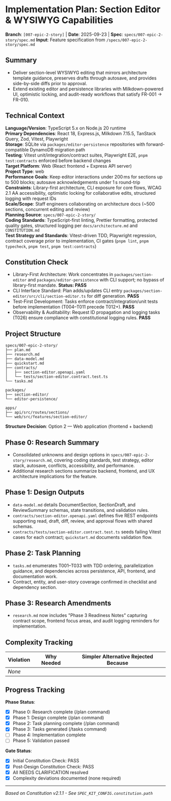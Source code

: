 # Implementation Plan: Section Editor & WYSIWYG Capabilities

**Branch**: `[007-epic-2-story]` | **Date**: 2025-09-23 | **Spec**:
`specs/007-epic-2-story/spec.md` **Input**: Feature specification from
`/specs/007-epic-2-story/spec.md`

## Summary

- Deliver section-level WYSIWYG editing that mirrors architecture template
  guidance, preserves drafts through autosave, and provides side-by-side diffs
  prior to approval.
- Extend existing editor and persistence libraries with Milkdown-powered UI,
  optimistic locking, and audit-ready workflows that satisfy FR-001 → FR-010.

## Technical Context

**Language/Version**: TypeScript 5.x on Node.js 20 runtime  
**Primary Dependencies**: React 18, Express.js, Milkdown 7.15.5, TanStack Query,
Zod, Vitest, Playwright  
**Storage**: SQLite via `packages/editor-persistence` repositories with
forward-compatible DynamoDB migration path  
**Testing**: Vitest unit/integration/contract suites, Playwright E2E,
`pnpm  test:contracts` enforced before backend changes  
**Target Platform**: Web (React frontend + Express API server)  
**Project Type**: web  
**Performance Goals**: Keep editor interactions under 200 ms for sections up to
500 blocks; autosave acknowledgements under 1 s round-trip  
**Constraints**: Library-first architecture, CLI exposure for core flows, WCAG
2.1 AA accessibility, optimistic locking for collaborative edits, structured
logging with request IDs  
**Scale/Scope**: Staff engineers collaborating on architecture docs (~500
sections, concurrent editing and review)  
**Planning Source**: `specs/007-epic-2-story/`  
**Coding Standards**: TypeScript-first linting, Prettier formatting, protected
quality gates, structured logging per `docs/architecture.md` and
`CONSTITUTION.md`  
**Test Strategy and Standards**: Vitest-driven TDD, Playwright regression,
contract coverage prior to implementation, CI gates (`pnpm lint`,
`pnpm  typecheck`, `pnpm test`, `pnpm test:contracts`)

## Constitution Check

- Library-First Architecture: Work concentrates in `packages/section-editor` and
  `packages/editor-persistence` with CLI support; no bypass of library-first
  mandate. **Status: PASS**
- CLI Interface Standard: Plan adds/updates CLI entry
  `packages/section-editor/src/cli/section-editor.ts` for diff generation.
  **PASS**
- Test-First Development: Tasks enforce contract/integration/unit tests before
  implementation (T004–T011 precede T012+). **PASS**
- Observability & Auditability: Request ID propagation and logging tasks (T026)
  ensure compliance with constitutional logging rules. **PASS**

## Project Structure

```
specs/007-epic-2-story/
├── plan.md
├── research.md
├── data-model.md
├── quickstart.md
├── contracts/
│   ├── section-editor.openapi.yaml
│   └── tests/section-editor.contract.test.ts
└── tasks.md

packages/
├── section-editor/
└── editor-persistence/

apps/
├── api/src/routes/sections/
└── web/src/features/section-editor/
```

**Structure Decision**: Option 2 — Web application (frontend + backend)

## Phase 0: Research Summary

- Consolidated unknowns and design options in
  `specs/007-epic-2-story/research.md`, covering coding standards, test
  strategy, editor stack, autosave, conflicts, accessibility, and performance.
- Additional research sections summarize backend, frontend, and UX architecture
  implications for the feature.

## Phase 1: Design Outputs

- `data-model.md` details DocumentSection, SectionDraft, and ReviewSummary
  schemas, state transitions, and validation rules.
- `contracts/section-editor.openapi.yaml` defines five REST endpoints supporting
  read, draft, diff, review, and approval flows with shared schemas.
- `contracts/tests/section-editor.contract.test.ts` seeds failing Vitest cases
  for each contract; `quickstart.md` documents validation flow.

## Phase 2: Task Planning

- `tasks.md` enumerates T001–T033 with TDD ordering, parallelization guidance,
  and dependencies across persistence, API, frontend, and documentation work.
- Contract, entity, and user-story coverage confirmed in checklist and
  dependency section.

## Phase 3: Research Amendments

- `research.md` now includes "Phase 3 Readiness Notes" capturing contract scope,
  frontend focus areas, and audit logging reminders for implementation.

## Complexity Tracking

| Violation | Why Needed | Simpler Alternative Rejected Because |
| --------- | ---------- | ------------------------------------ |
| _None_    |            |                                      |

## Progress Tracking

**Phase Status**:

- [x] Phase 0: Research complete (/plan command)
- [x] Phase 1: Design complete (/plan command)
- [x] Phase 2: Task planning complete (/plan command)
- [x] Phase 3: Tasks generated (/tasks command)
- [ ] Phase 4: Implementation complete
- [ ] Phase 5: Validation passed

**Gate Status**:

- [x] Initial Constitution Check: PASS
- [x] Post-Design Constitution Check: PASS
- [x] All NEEDS CLARIFICATION resolved
- [x] Complexity deviations documented (none required)

---

_Based on Constitution v2.1.1 - See `SPEC_KIT_CONFIG.constitution.path`_

